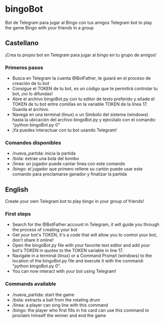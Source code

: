 # bingoBot
Bot de Telegram para jugar al Bingo con tus amigos
Telegram bot to play the game Bingo with your friends in a group

## Castellano
¡Crea tu propio bot en Telegram para jugar al bingo en tu grupo de amigos!
### Primeros pasos
- Busca en Telegram la cuenta @BotFather, te guiará en el proceso de creación de tu bot
- Consigue el TOKEN de tu bot, es un código que te permitirá controlar tu bot, ¡no lo difundas!
- Abre el archivo bingoBot.py con tu editor de texto preferido y añade el TOKEN de tu bot entre comillas en la variable TOKEN de la línea 17. Guarda el archivo.
- Navega en una terminal (linux) o un Símbolo del sistema (windows) hasta la ubicación del archivo bingoBot.py y ejecútalo con el comando: "python bingoBot.py 0"
- ¡Ya puedes interactuar con tu bot usando Telegram!

### Comandos disponibles
- /nueva_partida: inicia la partida
- /bola: extrae una bola del bombo
- /linea: un jugador puede cantar línea con este comando
- /bingo: el jugador que primero rellene su cartón puede usar este comando para proclamarse ganador y finalizar la partida

## English
Create your own Telegram bot to play bingo in your group of friends!
### First steps
- Search for the @BotFather account in Telegram, it will guide you through the process of creating your bot
- Get your bot's TOKEN, it's a code that will allow you to control your bot, don't share it online!
- Open the bingoBot.py file with your favorite text editor and add your bot's TOKEN in quotes to the TOKEN variable in line 17.
- Navigate in a terminal (linux) or a Command Prompt (windows) to the location of the bingoBot.py file and execute it with the command: "python bingoBot.py 0".
- You can now interact with your bot using Telegram!

### Commands available
- /nueva_partida: start the game
- /bola: extracts a ball from the rotating drum
- /linea: a player can sing line with this command
- /bingo: the player who first fills in his card can use this command to proclaim himself the winner and end the game
